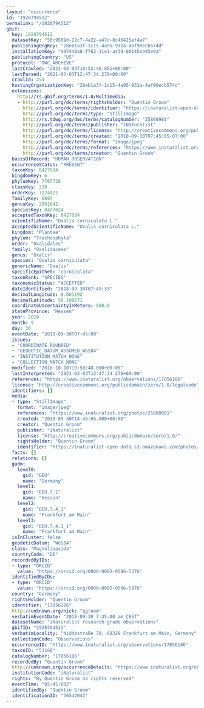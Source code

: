 ```yaml
---
layout: "occurrence"
id: "1920794512"
permalink: "/1920794512"
gbif:
  key: 1920794512
  datasetKey: "50c9509d-22c7-4a22-a47d-8c48425ef4a7"
  publishingOrgKey: "28eb1a3f-1c15-4a95-931a-4af90ecb574d"
  installationKey: "997448a8-f762-11e1-a439-00145eb45e9a"
  publishingCountry: "US"
  protocol: "DWC_ARCHIVE"
  lastCrawled: "2021-03-03T10:52:40.881+00:00"
  lastParsed: "2021-03-03T12:47:34.278+00:00"
  crawlId: 254
  hostingOrganizationKey: "28eb1a3f-1c15-4a95-931a-4af90ecb574d"
  extensions:
    http://rs.gbif.org/terms/1.0/Multimedia:
    - http://purl.org/dc/terms/rightsHolder: "Quentin Groom"
      http://purl.org/dc/terms/identifier: "https://inaturalist-open-data.s3.amazonaws.com/photos/25808981/original.jpeg?1538293800"
      http://purl.org/dc/terms/type: "StillImage"
      http://rs.tdwg.org/dwc/terms/catalogNumber: "25808981"
      http://purl.org/dc/terms/publisher: "iNaturalist"
      http://purl.org/dc/terms/license: "http://creativecommons.org/publicdomain/zero/1.0/"
      http://purl.org/dc/terms/created: "2018-09-30T07:45:05-07:00"
      http://purl.org/dc/terms/format: "image/jpeg"
      http://purl.org/dc/terms/references: "https://www.inaturalist.org/photos/25808981"
      http://purl.org/dc/terms/creator: "Quentin Groom"
  basisOfRecord: "HUMAN_OBSERVATION"
  occurrenceStatus: "PRESENT"
  taxonKey: 8427624
  kingdomKey: 6
  phylumKey: 7707728
  classKey: 220
  orderKey: 7224021
  familyKey: 6697
  genusKey: 2891642
  speciesKey: 8427624
  acceptedTaxonKey: 8427624
  scientificName: "Oxalis corniculata L."
  acceptedScientificName: "Oxalis corniculata L."
  kingdom: "Plantae"
  phylum: "Tracheophyta"
  order: "Oxalidales"
  family: "Oxalidaceae"
  genus: "Oxalis"
  species: "Oxalis corniculata"
  genericName: "Oxalis"
  specificEpithet: "corniculata"
  taxonRank: "SPECIES"
  taxonomicStatus: "ACCEPTED"
  dateIdentified: "2018-09-30T07:49:33"
  decimalLongitude: 8.661192
  decimalLatitude: 50.108271
  coordinateUncertaintyInMeters: 500.0
  stateProvince: "Hessen"
  year: 2018
  month: 9
  day: 30
  eventDate: "2018-09-30T07:45:00"
  issues:
  - "COORDINATE_ROUNDED"
  - "GEODETIC_DATUM_ASSUMED_WGS84"
  - "INSTITUTION_MATCH_NONE"
  - "COLLECTION_MATCH_NONE"
  modified: "2018-10-10T19:50:48.000+00:00"
  lastInterpreted: "2021-03-03T12:47:34.278+00:00"
  references: "https://www.inaturalist.org/observations/17056186"
  license: "http://creativecommons.org/publicdomain/zero/1.0/legalcode"
  identifiers: []
  media:
  - type: "StillImage"
    format: "image/jpeg"
    references: "https://www.inaturalist.org/photos/25808981"
    created: "2018-09-30T14:45:05.000+00:00"
    creator: "Quentin Groom"
    publisher: "iNaturalist"
    license: "http://creativecommons.org/publicdomain/zero/1.0/"
    rightsHolder: "Quentin Groom"
    identifier: "https://inaturalist-open-data.s3.amazonaws.com/photos/25808981/original.jpeg?1538293800"
  facts: []
  relations: []
  gadm:
    level0:
      gid: "DEU"
      name: "Germany"
    level1:
      gid: "DEU.7_1"
      name: "Hessen"
    level2:
      gid: "DEU.7.4_1"
      name: "Frankfurt am Main"
    level3:
      gid: "DEU.7.4.1_1"
      name: "Frankfurt am Main"
  isInCluster: false
  geodeticDatum: "WGS84"
  class: "Magnoliopsida"
  countryCode: "DE"
  recordedByIDs:
  - type: "ORCID"
    value: "https://orcid.org/0000-0002-0596-5376"
  identifiedByIDs:
  - type: "ORCID"
    value: "https://orcid.org/0000-0002-0596-5376"
  country: "Germany"
  rightsHolder: "Quentin Groom"
  identifier: "17056186"
  http://unknown.org/nick: "qgroom"
  verbatimEventDate: "2018-09-30 7:45:00 am CEST"
  datasetName: "iNaturalist research-grade observations"
  gbifID: "1920794512"
  verbatimLocality: "Niddastraße 79, 60329 Frankfurt am Main, Germany"
  collectionCode: "Observations"
  occurrenceID: "https://www.inaturalist.org/observations/17056186"
  taxonID: "53168"
  catalogNumber: "17056186"
  recordedBy: "Quentin Groom"
  http://unknown.org/occurrenceDetails: "https://www.inaturalist.org/observations/17056186"
  institutionCode: "iNaturalist"
  rights: "By Quentin Groom no rights reserved"
  eventTime: "05:45:00Z"
  identifiedBy: "Quentin Groom"
  identificationID: "36542043"
---
```

